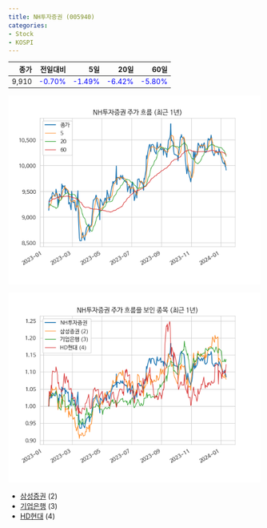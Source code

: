 ```yaml
---
title: NH투자증권 (005940)
categories:
- Stock
- KOSPI
---
```


|종가|전일대비|5일|20일|60일|
|---:|-------:|--:|---:|---:|
|9,910|<span style="color: blue">-0.70%</span>|<span style="color: blue">-1.49%</span>|<span style="color: blue">-6.42%</span>|<span style="color: blue">-5.80%</span>|


<!-- more -->

![005940](/assets/images/stock/005940.png)

![005940](/assets/images/stock/005940_sim.png)

- [삼성증권](/016360/) (2)
- [기업은행](/024110/) (3)
- [HD현대](/267250/) (4)